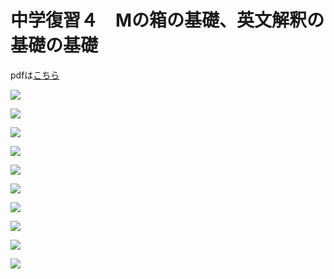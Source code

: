 # 中学復習４　Mの箱の基礎、英文解釈の基礎の基礎

pdfは[こちら](https://drive.google.com/file/d/1KHZa2kRWoxLli_819UnIUmcH8nLmMHGu/view?usp=sharing)  

![](04/01.png)  

![](04/02.png)  

![](04/03.png)  

![](04/04.png)  

![](04/05.png)  

![](04/06.png)  

![](04/07.png)  

![](04/08.png)  

![](04/09.png)  

![](04/10.png)  